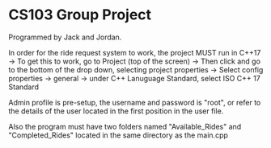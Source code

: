 # CS103 Group Project
Programmed by Jack and Jordan.

In order for the ride request system to work, the project MUST run in C++17
    -> To get this to work, go to Project (top of the screen)
    -> Then click and go to the bottom of the drop down, selecting project properties
    -> Select config properties -> general -> under C++ Lanuguage Standard, select ISO C++ 17 Standard

Admin profile is pre-setup, the username and password is "root", or refer to the details of the user located in the first position in the user file.

Also the program must have two folders named "Available_Rides" and "Completed_Rides" located in the same directory as the main.cpp
